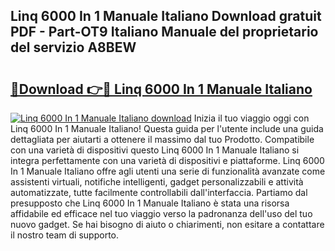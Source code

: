 ## Linq 6000 In 1 Manuale Italiano Download gratuit PDF - Part-OT9 Italiano Manuale del proprietario del servizio A8BEW

# <h2><a href="http://dfecp4.blite.top/?on=Linq+6000+In+1+Manuale+Italiano">🔗Download 👉🔴 Linq 6000 In 1 Manuale Italiano</a></h2>

[![Linq 6000 In 1 Manuale Italiano download](https://i.imgur.com/lujVjoI.png)](http://dfecp4.blite.top/?on=Linq+6000+In+1+Manuale+Italiano)
Inizia il tuo viaggio oggi con Linq 6000 In 1 Manuale Italiano! Questa guida per l'utente include una guida dettagliata per aiutarti a ottenere il massimo dal tuo Prodotto. Compatibile con una varietà di dispositivi questo Linq 6000 In 1 Manuale Italiano si integra perfettamente con una varietà di dispositivi e piattaforme. Linq 6000 In 1 Manuale Italiano offre agli utenti una serie di funzionalità avanzate come assistenti virtuali, notifiche intelligenti, gadget personalizzabili e attività automatizzate, tutte facilmente controllabili dall'interfaccia. Partiamo dal presupposto che Linq 6000 In 1 Manuale Italiano è stata una risorsa affidabile ed efficace nel tuo viaggio verso la padronanza dell'uso del tuo nuovo gadget. Se hai bisogno di aiuto o chiarimenti, non esitare a contattare il nostro team di supporto.
